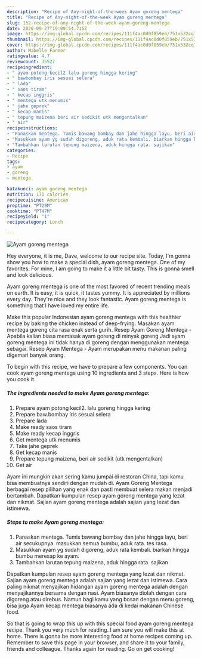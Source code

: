 ```yaml
---
description: "Recipe of Any-night-of-the-week Ayam goreng mentega"
title: "Recipe of Any-night-of-the-week Ayam goreng mentega"
slug: 152-recipe-of-any-night-of-the-week-ayam-goreng-mentega
date: 2020-09-27T19:09:54.715Z
image: https://img-global.cpcdn.com/recipes/111f4ac0d0f859eb/751x532cq70/ayam-goreng-mentega-foto-resep-utama.jpg
thumbnail: https://img-global.cpcdn.com/recipes/111f4ac0d0f859eb/751x532cq70/ayam-goreng-mentega-foto-resep-utama.jpg
cover: https://img-global.cpcdn.com/recipes/111f4ac0d0f859eb/751x532cq70/ayam-goreng-mentega-foto-resep-utama.jpg
author: Mabelle Farmer
ratingvalue: 4.7
reviewcount: 35527
recipeingredient:
- " ayam potong kecil2 lalu goreng hingga kering"
- " bawbombay iris sesuai selera"
- " lada"
- " saos tiram"
- " kecap inggris"
- " mentega utk menumis"
- " jahe geprek"
- " kecap manis"
- " tepung maizena beri air sedikit utk mengentalkan"
- " air"
recipeinstructions:
- "Panaskan mentega. Tumis bawang bombay dan jahe hingga layu, beri air secukupnya. masukkan semua bumbu, aduk rata. tes rasa."
- "Masukkan ayam yg sudah digoreng, aduk rata kembali. biarkan hingga bumbu meresap ke ayam."
- "Tambahkan larutan tepung maizena, aduk hingga rata. sajikan"
categories:
- Recipe
tags:
- ayam
- goreng
- mentega

katakunci: ayam goreng mentega 
nutrition: 171 calories
recipecuisine: American
preptime: "PT29M"
cooktime: "PT47M"
recipeyield: "1"
recipecategory: Lunch

---
```



![Ayam goreng mentega](https://img-global.cpcdn.com/recipes/111f4ac0d0f859eb/751x532cq70/ayam-goreng-mentega-foto-resep-utama.jpg)

Hey everyone, it is me, Dave, welcome to our recipe site. Today, I'm gonna show you how to make a special dish, ayam goreng mentega. One of my favorites. For mine, I am going to make it a little bit tasty. This is gonna smell and look delicious.

Ayam goreng mentega is one of the most favored of recent trending meals on earth. It is easy, it is quick, it tastes yummy. It is appreciated by millions every day. They're nice and they look fantastic. Ayam goreng mentega is something that I have loved my entire life.

Make this popular Indonesian ayam goreng mentega with this healthier recipe by baking the chicken instead of deep-frying. Masakan ayam mentega goreng cita rasa enak serta gurih. Resep Ayam Goreng Mentega - Apabila kalian biasa memasak ayam goreng di minyak goreng Jadi ayam goreng mentega ini tidak hanya di goreng dengan menggunakan mentega sebagai. Resep Ayam Mentega - Ayam merupakan menu makanan paling digemari banyak orang.


To begin with this recipe, we have to prepare a few components. You can cook ayam goreng mentega using 10 ingredients and 3 steps. Here is how you cook it.

<!--inarticleads1-->

##### The ingredients needed to make Ayam goreng mentega:

1. Prepare  ayam potong kecil2. lalu goreng hingga kering
1. Prepare  baw.bombay iris sesuai selera
1. Prepare  lada
1. Make ready  saos tiram
1. Make ready  kecap inggris
1. Get  mentega utk menumis
1. Take  jahe geprek
1. Get  kecap manis
1. Prepare  tepung maizena, beri air sedikit (utk mengentalkan)
1. Get  air


Ayam ini mungkin akan sering kamu jumpai di restoran China, tapi kamu bisa membuatnya sendiri dengan mudah di. Ayam Goreng Mentega berbagai resep pilihan yang enak dan pasti membuat selera makan menjadi bertambah. Dapatkan kumpulan resep ayam goreng mentega yang lezat dan nikmat. Sajian ayam goreng mentega adalah sajian yang lezat dan istimewa. 

<!--inarticleads2-->

##### Steps to make Ayam goreng mentega:

1. Panaskan mentega. Tumis bawang bombay dan jahe hingga layu, beri air secukupnya. masukkan semua bumbu, aduk rata. tes rasa.
1. Masukkan ayam yg sudah digoreng, aduk rata kembali. biarkan hingga bumbu meresap ke ayam.
1. Tambahkan larutan tepung maizena, aduk hingga rata. sajikan


Dapatkan kumpulan resep ayam goreng mentega yang lezat dan nikmat. Sajian ayam goreng mentega adalah sajian yang lezat dan istimewa. Cara paling nikmat menyajikan hidangan ayam goreng mentega adalah dengan menyajikannya bersama dengan nasi. Ayam biasanya diolah dengan cara digoreng atau direbus. Namun bagi kamu yang bosan dengan menu goreng, bisa juga Ayam kecap mentega biasanya ada di kedai makanan Chinese food. 

So that is going to wrap this up with this special food ayam goreng mentega recipe. Thank you very much for reading. I am sure you will make this at home. There is gonna be more interesting food at home recipes coming up. Remember to save this page in your browser, and share it to your family, friends and colleague. Thanks again for reading. Go on get cooking!
